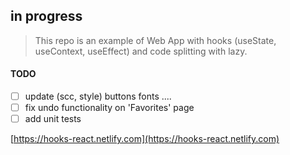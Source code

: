 in progress
--------------------------------
> This repo is an example of Web App with hooks (useState, useContext, useEffect) and code splitting with lazy. 

#### TODO
- [ ] update (scc, style) buttons fonts ....
- [ ] fix undo functionality on 'Favorites' page
- [ ] add unit tests

[https://hooks-react.netlify.com](https://hooks-react.netlify.com)
